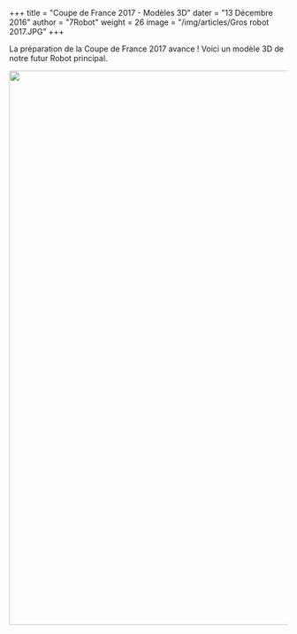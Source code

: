 +++
title = "Coupe de France 2017 - Modèles 3D"
dater = "13 Décembre 2016"
author = "7Robot"
weight = 26
image = "/img/articles/Gros robot 2017.JPG"
+++

<p>
	La pr&eacute;paration de la Coupe de France 2017 avance ! Voici un mod&egrave;le 3D de notre futur Robot principal.</p>
<p>
<img src="/img/articles/Gros robot 2017.JPG" width="1000" /></p>
